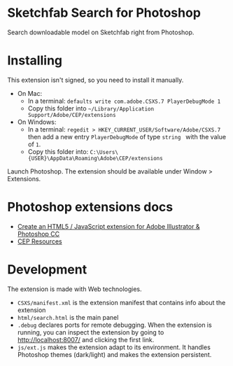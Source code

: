 # Sketchfab Search for Photoshop

Search downloadable model on Sketchfab right from Photoshop.

# Installing

This extension isn't signed, so you need to install it manually.

* On Mac:
  * In a terminal: `defaults write com.adobe.CSXS.7 PlayerDebugMode 1`
  * Copy this folder into `~/Library/Application Support/Adobe/CEP/extensions`
* On Windows:
  * In a terminal: `regedit > HKEY_CURRENT_USER/Software/Adobe/CSXS.7` then add a new entry `PlayerDebugMode` of type `string ` with the value of `1`.
  * Copy this folder into: `C:\Users\{USER}\AppData\Roaming\Adobe\CEP/extensions`

Launch Photoshop. The extension should be available under Window > Extensions.

# Photoshop extensions docs

* [Create an HTML5 / JavaScript extension for Adobe Illustrator & Photoshop CC](https://medium.com/@jolg42/how-to-create-an-html5-javascript-extension-for-adobe-illustrator-photoshop-cc-78921802e248)
* [CEP Resources](https://github.com/Adobe-CEP/CEP-Resources)

# Development

The extension is made with Web technologies.
* `CSXS/manifest.xml` is the extension manifest that contains info about the extension
* `html/search.html` is the main panel
* `.debug` declares ports for remote debugging. When the extension is running, you can inspect the extension by going to [http://localhost:8007/](http://localhost:8007/) and clicking the first link.
* `js/ext.js` makes the extension adapt to its environment. It handles Photoshop themes (dark/light) and makes the extension persistent.
